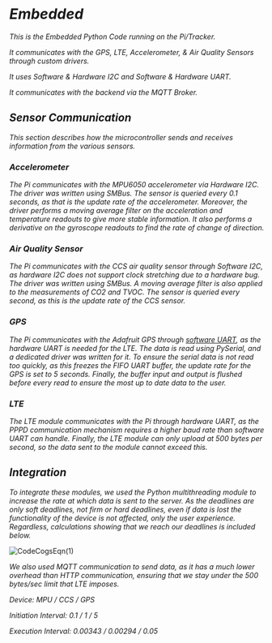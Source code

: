 # _Embedded_

_This is the Embedded Python Code running on the Pi/Tracker._

_It communicates with the GPS, LTE, Accelerometer, & Air Quality Sensors through custom drivers._

_It uses Software & Hardware I2C and Software & Hardware UART._

_It communicates with the backend via the MQTT Broker._

## _Sensor Communication_

_This section describes how the microcontroller sends and receives information from the various sensors._

### _Accelerometer_

_The Pi communicates with the MPU6050 accelerometer via Hardware I2C. The driver was written using SMBus. The sensor is queried every 0.1 seconds, as that is the update rate of the accelerometer. Moreover, the driver performs a moving average filter on the acceleration and temperature readouts to give more stable information. It also performs a derivative on the gyroscope readouts to find the rate of change of direction._

### _Air Quality Sensor_

_The Pi communicates with the CCS air quality sensor through Software I2C, as hardware I2C does not support clock stretching due to a hardware bug. The driver was written using SMBus. A moving average filter is also applied to the measurements of CO2 and TVOC. The sensor is queried every second, as this is the update rate of the CCS sensor._

### _GPS_

_The Pi communicates with the Adafruit GPS through [software UART](https://github.com/adrianomarto/soft_uart), as the hardware UART is needed for the LTE. The data is read using PySerial, and a dedicated driver was written for it. To ensure the serial data is not read too quickly, as this freezes the FIFO UART buffer, the update rate for the GPS is set to 5 seconds. Finally, the buffer input and output is flushed before every read to ensure the most up to date data to the user._

### _LTE_

_The LTE module communicates with the Pi through hardware UART, as the PPPD communication mechanism requires a higher baud rate than software UART can handle. Finally, the LTE module can only upload at 500 bytes per second, so the data sent to the module cannot exceed this._

## _Integration_

_To integrate these modules, we used the Python multithreading module to increase the rate at which data is sent to the server. As the deadlines are only soft deadlines, not firm or hard deadlines, even if data is lost the functionality of the device is not affected, only the user experience. Regardless, calculations showing that we reach our deadlines is included below._

![CodeCogsEqn(1)](https://github.com/AdvikChitre/AutoEye/assets/59978422/21c36071-c65d-4b2c-85fa-05e4d235a0e5)


_We also used MQTT communication to send data, as it has a much lower overhead than HTTP communication, ensuring that we stay under the 500 bytes/sec limit that LTE imposes._

_Device: MPU / CCS / GPS_

_Initiation Interval: 0.1 / 1  / 5_

_Execution Interval: 0.00343 / 0.00294 / 0.05_
